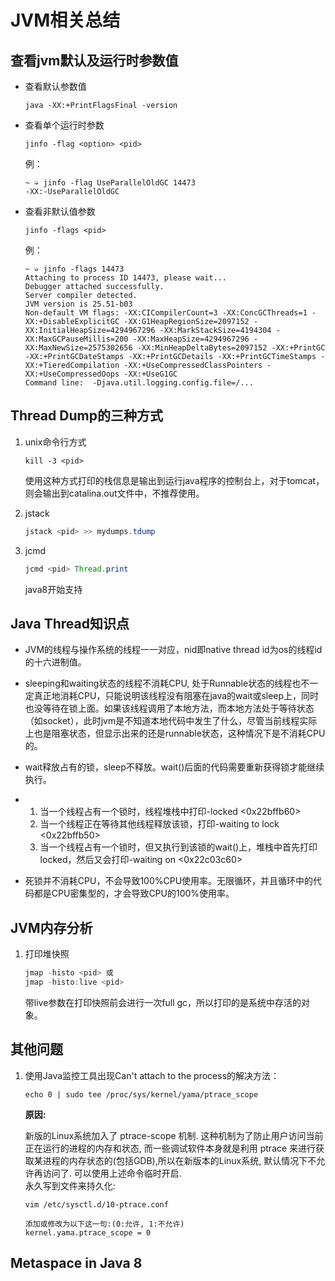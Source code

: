 # JVM相关总结

## 查看jvm默认及运行时参数值

* 查看默认参数值

    ```shell
    java -XX:+PrintFlagsFinal -version
    ```
* 查看单个运行时参数
    ```shell
    jinfo -flag <option> <pid>
    ```
    例：
    ```shell
    ~ ➭ jinfo -flag UseParallelOldGC 14473
    -XX:-UseParallelOldGC
    ```

* 查看非默认值参数
    ```shell
    jinfo -flags <pid>
    ```
    例：
    ```shell
    ~ ➭ jinfo -flags 14473
    Attaching to process ID 14473, please wait...
    Debugger attached successfully.
    Server compiler detected.
    JVM version is 25.51-b03
    Non-default VM flags: -XX:CICompilerCount=3 -XX:ConcGCThreads=1 -XX:+DisableExplicitGC -XX:G1HeapRegionSize=2097152 -XX:InitialHeapSize=4294967296 -XX:MarkStackSize=4194304 -XX:MaxGCPauseMillis=200 -XX:MaxHeapSize=4294967296 -XX:MaxNewSize=2575302656 -XX:MinHeapDeltaBytes=2097152 -XX:+PrintGC -XX:+PrintGCDateStamps -XX:+PrintGCDetails -XX:+PrintGCTimeStamps -XX:+TieredCompilation -XX:+UseCompressedClassPointers -XX:+UseCompressedOops -XX:+UseG1GC 
    Command line:  -Djava.util.logging.config.file=/...
    ```

## Thread Dump的三种方式

1. unix命令行方式

    ```shell
    kill -3 <pid>
    ```
    使用这种方式打印的栈信息是输出到运行java程序的控制台上，对于tomcat，则会输出到catalina.out文件中，不推荐使用。

2. jstack

    ```java
    jstack <pid> >> mydumps.tdump
    ```
3. jcmd

    ```java
    jcmd <pid> Thread.print
    ```
    java8开始支持

## Java Thread知识点

* JVM的线程与操作系统的线程一一对应，nid即native thread id为os的线程id的十六进制值。

* sleeping和waiting状态的线程不消耗CPU, 处于Runnable状态的线程也不一定真正地消耗CPU，只能说明该线程没有阻塞在java的wait或sleep上，同时也没等待在锁上面。如果该线程调用了本地方法，而本地方法处于等待状态（如socket），此时jvm是不知道本地代码中发生了什么，尽管当前线程实际上也是阻塞状态，但显示出来的还是runnable状态，这种情况下是不消耗CPU的。

* wait释放占有的锁，sleep不释放。wait()后面的代码需要重新获得锁才能继续执行。

* 1. 当一个线程占有一个锁时，线程堆栈中打印-locked <0x22bffb60>
  2. 当一个线程正在等待其他线程释放该锁，打印-waiting to lock <0x22bffb50>
  3. 当一个线程占有一个锁时，但又执行到该锁的wait()上，堆栈中首先打印locked，然后又会打印-waiting on <0x22c03c60>

* 死锁并不消耗CPU，不会导致100%CPU使用率。无限循环，并且循环中的代码都是CPU密集型的，才会导致CPU的100%使用率。

## JVM内存分析

1. 打印堆快照
    ```java
    jmap -histo <pid> 或
    jmap -histo:live <pid>
    ```
    带live参数在打印快照前会进行一次full gc，所以打印的是系统中存活的对象。

## 其他问题

1. 使用Java监控工具出现Can't attach to the process的解决方法：
    ```shell
    echo 0 | sudo tee /proc/sys/kernel/yama/ptrace_scope
    ```
    **原因:**

    新版的Linux系统加入了 ptrace-scope 机制. 这种机制为了防止用户访问当前正在运行的进程的内存和状态, 而一些调试软件本身就是利用 ptrace 来进行获取某进程的内存状态的(包括GDB),所以在新版本的Linux系统, 默认情况下不允许再访问了. 可以使用上述命令临时开启.    
    永久写到文件来持久化:
    ```shell
    vim /etc/sysctl.d/10-ptrace.conf
    
    添加或修改为以下这一句:(0:允许, 1:不允许)
    kernel.yama.ptrace_scope = 0
    ```
## Metaspace in Java 8



